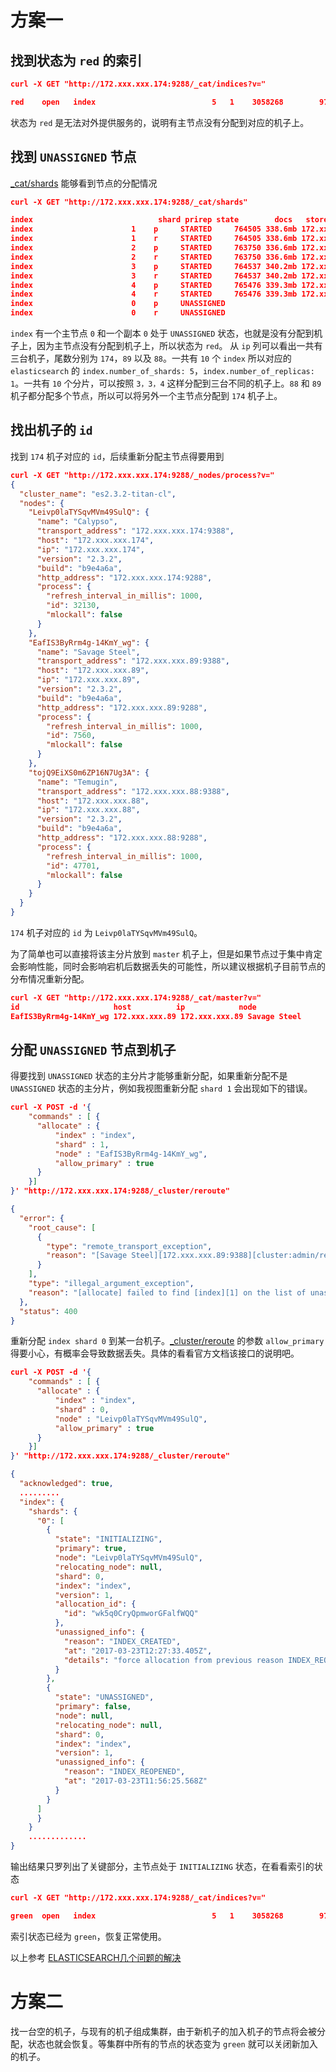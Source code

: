 # 方案一 #
## 找到状态为 `red` 的索引 ##
```json
curl -X GET "http://172.xxx.xxx.174:9288/_cat/indices?v="

red    open   index                          5   1    3058268        97588      2.6gb          1.3gb
```
状态为 `red` 是无法对外提供服务的，说明有主节点没有分配到对应的机子上。

## 找到 `UNASSIGNED` 节点 ##
[_cat/shards](https://www.elastic.co/guide/en/elasticsearch/reference/current/cat-shards.html) 能够看到节点的分配情况
```json
curl -X GET "http://172.xxx.xxx.174:9288/_cat/shards"

index                            shard prirep state        docs   store   ip             node         
index                      1    p     STARTED     764505 338.6mb 172.xxx.xxx.174 Calypso      
index                      1    r     STARTED     764505 338.6mb 172.xxx.xxx.89  Savage Steel
index                      2    p     STARTED     763750 336.6mb 172.xxx.xxx.174 Calypso      
index                      2    r     STARTED     763750 336.6mb 172.xxx.xxx.88  Temugin      
index                      3    p     STARTED     764537 340.2mb 172.xxx.xxx.89  Savage Steel
index                      3    r     STARTED     764537 340.2mb 172.xxx.xxx.88  Temugin      
index                      4    p     STARTED     765476 339.3mb 172.xxx.xxx.89  Savage Steel
index                      4    r     STARTED     765476 339.3mb 172.xxx.xxx.88  Temugin      
index                      0    p     UNASSIGNED                                             
index                      0    r     UNASSIGNED    
```
`index` 有一个主节点 `0` 和一个副本 `0` 处于 `UNASSIGNED` 状态，也就是没有分配到机子上，因为主节点没有分配到机子上，所以状态为 `red`。
从 `ip` 列可以看出一共有三台机子，尾数分别为 `174`，`89` 以及 `88`。一共有 `10` 个 `index` 所以对应的 `elasticsearch` 的 `index.number_of_shards: 5`，`index.number_of_replicas: 1`。一共有 `10` 个分片，可以按照 `3，3，4` 这样分配到三台不同的机子上。`88` 和 `89` 机子都分配多个节点，所以可以将另外一个主节点分配到 `174` 机子上。

## 找出机子的 `id` ##
找到 `174` 机子对应的 `id`，后续重新分配主节点得要用到
```json
curl -X GET "http://172.xxx.xxx.174:9288/_nodes/process?v="
{
  "cluster_name": "es2.3.2-titan-cl",
  "nodes": {
    "Leivp0laTYSqvMVm49SulQ": {
      "name": "Calypso",
      "transport_address": "172.xxx.xxx.174:9388",
      "host": "172.xxx.xxx.174",
      "ip": "172.xxx.xxx.174",
      "version": "2.3.2",
      "build": "b9e4a6a",
      "http_address": "172.xxx.xxx.174:9288",
      "process": {
        "refresh_interval_in_millis": 1000,
        "id": 32130,
        "mlockall": false
      }
    },
    "EafIS3ByRrm4g-14KmY_wg": {
      "name": "Savage Steel",
      "transport_address": "172.xxx.xxx.89:9388",
      "host": "172.xxx.xxx.89",
      "ip": "172.xxx.xxx.89",
      "version": "2.3.2",
      "build": "b9e4a6a",
      "http_address": "172.xxx.xxx.89:9288",
      "process": {
        "refresh_interval_in_millis": 1000,
        "id": 7560,
        "mlockall": false
      }
    },
    "tojQ9EiXS0m6ZP16N7Ug3A": {
      "name": "Temugin",
      "transport_address": "172.xxx.xxx.88:9388",
      "host": "172.xxx.xxx.88",
      "ip": "172.xxx.xxx.88",
      "version": "2.3.2",
      "build": "b9e4a6a",
      "http_address": "172.xxx.xxx.88:9288",
      "process": {
        "refresh_interval_in_millis": 1000,
        "id": 47701,
        "mlockall": false
      }
    }
  }
}
```
`174` 机子对应的 `id` 为 `Leivp0laTYSqvMVm49SulQ`。

为了简单也可以直接将该主分片放到 `master` 机子上，但是如果节点过于集中肯定会影响性能，同时会影响宕机后数据丢失的可能性，所以建议根据机子目前节点的分布情况重新分配。
```json
curl -X GET "http://172.xxx.xxx.174:9288/_cat/master?v="
id                     host          ip            node         
EafIS3ByRrm4g-14KmY_wg 172.xxx.xxx.89 172.xxx.xxx.89 Savage Steel
```
## 分配 `UNASSIGNED` 节点到机子 ##
得要找到 `UNASSIGNED` 状态的主分片才能够重新分配，如果重新分配不是 `UNASSIGNED` 状态的主分片，例如我视图重新分配 `shard 1` 会出现如下的错误。
```json
curl -X POST -d '{
    "commands" : [ {
      "allocate" : {
          "index" : "index",
          "shard" : 1,
          "node" : "EafIS3ByRrm4g-14KmY_wg",
          "allow_primary" : true
      }
    }]
}' "http://172.xxx.xxx.174:9288/_cluster/reroute"

{
  "error": {
    "root_cause": [
      {
        "type": "remote_transport_exception",
        "reason": "[Savage Steel][172.xxx.xxx.89:9388][cluster:admin/reroute]"
      }
    ],
    "type": "illegal_argument_exception",
    "reason": "[allocate] failed to find [index][1] on the list of unassigned shards"
  },
  "status": 400
}
```

重新分配 `index shard 0` 到某一台机子。[_cluster/reroute](https://www.elastic.co/guide/en/elasticsearch/reference/current/cluster-reroute.html) 的参数 `allow_primary` 得要小心，有概率会导致数据丢失。具体的看看官方文档该接口的说明吧。
```json
curl -X POST -d '{
    "commands" : [ {
      "allocate" : {
          "index" : "index",
          "shard" : 0,
          "node" : "Leivp0laTYSqvMVm49SulQ",
          "allow_primary" : true
      }
    }]
}' "http://172.xxx.xxx.174:9288/_cluster/reroute"

{
  "acknowledged": true,
  .........
  "index": {
    "shards": {
      "0": [
        {
          "state": "INITIALIZING",
          "primary": true,
          "node": "Leivp0laTYSqvMVm49SulQ",
          "relocating_node": null,
          "shard": 0,
          "index": "index",
          "version": 1,
          "allocation_id": {
            "id": "wk5q0CryQpmworGFalfWQQ"
          },
          "unassigned_info": {
            "reason": "INDEX_CREATED",
            "at": "2017-03-23T12:27:33.405Z",
            "details": "force allocation from previous reason INDEX_REOPENED, null"
          }
        },
        {
          "state": "UNASSIGNED",
          "primary": false,
          "node": null,
          "relocating_node": null,
          "shard": 0,
          "index": "index",
          "version": 1,
          "unassigned_info": {
            "reason": "INDEX_REOPENED",
            "at": "2017-03-23T11:56:25.568Z"
          }
        }
      ]
      }
    }
    .............
}
```

输出结果只罗列出了关键部分，主节点处于 `INITIALIZING` 状态，在看看索引的状态
```json
curl -X GET "http://172.xxx.xxx.174:9288/_cat/indices?v="

green  open   index                          5   1    3058268        97588      2.6gb          1.3gb
```
索引状态已经为 `green`，恢复正常使用。

以上参考 [ELASTICSEARCH几个问题的解决](http://www.wklken.me/posts/2015/05/23/elasticsearch-issues.html)

# 方案二 #
找一台空的机子，与现有的机子组成集群，由于新机子的加入机子的节点将会被分配，状态也就会恢复。等集群中所有的节点的状态变为 `green` 就可以关闭新加入的机子。
